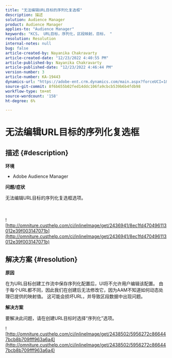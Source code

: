 ```yaml
---
title: "无法编辑URL目标的序列化复选框"
description: 描述
solution: Audience Manager
product: Audience Manager
applies-to: "Audience Manager"
keywords: "KCS， URL目标，序列化，区段映射，目标， "
resolution: Resolution
internal-notes: null
bug: false
article-created-by: Nayanika Chakravarty
article-created-date: "12/23/2022 4:40:55 PM"
article-published-by: Nayanika Chakravarty
article-published-date: "12/23/2022 4:46:44 PM"
version-number: 3
article-number: KA-19443
dynamics-url: "https://adobe-ent.crm.dynamics.com/main.aspx?forceUCI=1&pagetype=entityrecord&etn=knowledgearticle&id=d8bcf08b-e082-ed11-81ac-6045bd006079"
source-git-commit: 8f6b655b02fed14ddc106fa9cbcb539b6b4fdb98
workflow-type: tm+mt
source-wordcount: '158'
ht-degree: 6%

---
```


# 无法编辑URL目标的序列化复选框

## 描述 {#description}


<b>环境</b>

- Adobe Audience Manager

<b>问题/症状</b>

无法编辑URL目标的序列化复选框选项。
<br><br> <br><br>![http://omniture.custhelp.com/ci/inlineImage/get/2436941/8ec1fd470496113012e39f003147071b](http://omniture.custhelp.com/ci/inlineImage/get/2436941/8ec1fd470496113012e39f003147071b)

## 解决方案 {#resolution}


<b>原因</b>

在为URL目标创建工作流中保存序列化配置后，UI将不允许用户编辑该配置。 由于每个URL都不同，因此我们在创建后无法修改它，因为AAM不知道如何动态处理已提供的映射值。 这可能会损坏URL，并导致区段数据中出现问题。

<b>解决方案</b>

要解决此问题，请在创建URL目标时选择“序列化”选项。

![http://omniture.custhelp.com/ci/inlineImage/get/2438502/5956272c866447bcb8b709fff963a6a4](http://omniture.custhelp.com/ci/inlineImage/get/2438502/5956272c866447bcb8b709fff963a6a4)


